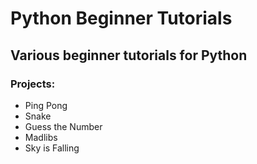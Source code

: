 # Python Beginner Tutorials

## Various beginner tutorials for Python
### Projects:
- Ping Pong
- Snake
- Guess the Number
- Madlibs
- Sky is Falling
